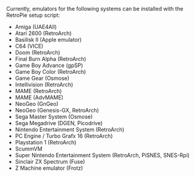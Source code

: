 Currently, emulators for the following systems can be installed with the RetroPie setup script:

* Amiga (UAE4All)
* Atari 2600 (RetroArch)
* Basilisk II (Apple emulator)
* C64 (VICE)
* Doom (RetroArch)
* Final Burn Alpha (RetroArch)
* Game Boy Advance (gpSP)
* Game Boy Color (RetroArch)
* Game Gear (Osmose)
* Intellivision (RetroArch)
* MAME (RetroArch)
* MAME (AdvMAME)
* NeoGeo (GnGeo)
* NeoGeo (Genesis-GX, RetroArch)
* Sega Master System (Osmose)
* Sega Megadrive (DGEN, Picodrive)
* Nintendo Entertainment System (RetroArch)
* PC Engine / Turbo Grafx 16 (RetroArch)
* Playstation 1 (RetroArch)
* ScummVM
* Super Nintendo Entertainment System (RetroArch, PiSNES, SNES-Rpi)
* Sinclair ZX Spectrum (Fuse)
* Z Machine emulator (Frotz)